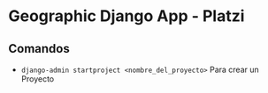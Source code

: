 # Geographic Django App - Platzi

## Comandos

* `django-admin startproject <nombre_del_proyecto>` Para crear un Proyecto